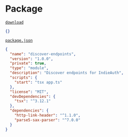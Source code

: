 # Package

[`download`](https://macchiato.dev/download)

```json
{}
```

[`package.json`](https://macchiato.dev/code)

```json
{
  "name": "discover-endpoints",
  "version": "1.0.0",
  "private": true,
  "type": "module",
  "description": "Discover endpoints for IndieAuth",
  "scripts": {
    "start": "tsx app.ts"
  },
  "license": "MIT",
  "devDependencies": {
    "tsx": "^3.12.1"
  },
  "dependencies": {
    "http-link-header": "^1.1.0",
    "parse5-sax-parser": "^7.0.0"
  }
}
```